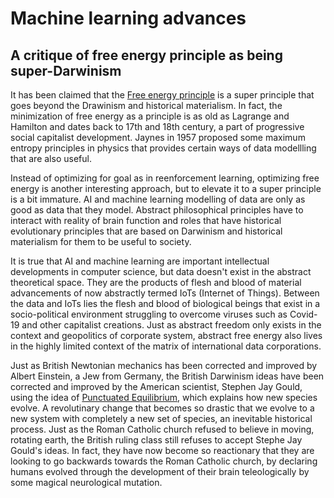 # Machine learning advances

## A critique of free energy principle as being super-Darwinism
It has been claimed that the 
[Free energy principle](https://www.fil.ion.ucl.ac.uk/~karl/The%20free-energy%20principle%20-%20a%20rough%20guide%20to%20the%20brain.pdf)
is a super principle that goes beyond the Drawinism and historical materialism. In fact, the minimization of free energy as a principle is as old as Lagrange and Hamilton and dates back to 17th and 18th century, a part of progressive social capitalist development. Jaynes in 1957 proposed some maximum entropy principles in physics that provides certain ways of data modellling that are also useful.

Instead of optimizing for goal as in reenforcement learning, optimizing free energy is another interesting approach, but to elevate it to a super principle is a bit immature. AI and machine learning modelling of data are only as good as data that they model. Abstract philosophical principles have to interact with reality of brain function and roles that have historical evolutionary principles that are based on Darwinism and historical materialism for them to be useful to society.

It is true that AI and machine learning are important intellectual developments in computer science, but data doesn't exist in the abstract theoretical space. They are the products of flesh and blood of material advancements of now abstractly termed IoTs (Internet of Things). Between the data and IoTs lies the flesh and blood of biological beings that exist in a socio-political environment struggling to overcome viruses such as Covid-19 and other capitalist creations. Just as abstract freedom only exists in the context and geopolitics of corporate system, abstract free energy also lives in the highly limited context of the matrix of international data corporations.

Just as British Newtonian mechanics has been corrected and improved by Albert Einstein, a Jew from Germany, the British Darwinism ideas have been corrected and improved by the American scientist, Stephen Jay Gould, using the idea of [Punctuated Equilibrium](https://www.pbs.org/wgbh/evolution/library/03/5/l_035_01.html), which explains how new species evolve. A revolutinary change that becomes so drastic that we evolve to a new system with completely a new set of species, an inevitable historical process. Just as the Roman Catholic church refused to believe in moving, rotating earth, the British ruling class still refuses to accept Stephe Jay Gould's ideas. In fact, they have now become so reactionary that they are looking to go backwards towards the Roman Catholic church, by declaring humans evolved through the development of their brain teleologically by some magical neurological mutation.

